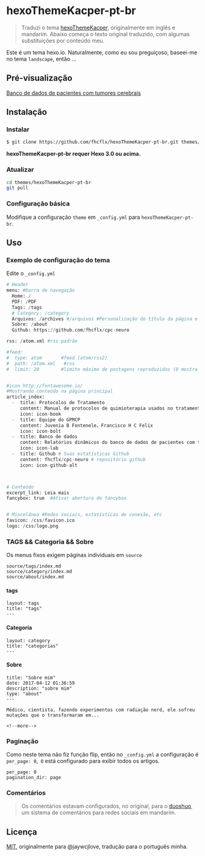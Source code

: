 # hexoThemeKacper-pt-br

> Traduzi o tema [hexoThemeKacper](https://github.com/jaywcjlove/hexoThemeKacper), originalmente em inglês e mandarim. Abaixo começa o texto original traduzido, com algumas substituições por conteúdo meu.

Este é um tema hexo.io. Naturalmente, como eu sou  preguiçoso, baseei-me no tema `landscape`, então ...

## Pré-visualização

[Banco de dados de pacientes com tumores cerebrais](https://neuro-oncologia.gitlab.io/banco/)

## Instalação

### Instalar

``` bash
$ git clone https://github.com/fhcflx/hexoThemeKacper-pt-br.git themes/hexoThemeKacper-pt-br
```

**hexoThemeKacper-pt-br requer Hexo 3.0 ou acima.**


### Atualizar

``` bash
cd themes/hexoThemeKacper-pt-br
git pull
```

### Configuração básica

Modifique a configuração `theme` em `_config.yml` para `hexoThemeKacper-pt-br`.

## Uso

### Exemplo de configuração do tema

Edite o `_config.yml`

```python
# Header
menu: #barra de navegação
  Home: /  
  PDF: /PDF
  Tags: /tags
  # Category: /category
  Arquivos: /archives #/arquivos #Personalização do título da página e da URL
  Sobre: /about
  Github: https://github.com/fhcflx/cpc-neuro

rss: /atom.xml #rss padrão

#feed:
#  type: atom       #feed (atom/rss2)
#  path: /atom.xml   #rss
#  limit: 20        #limite máximo de postagens reproduzidas (0 mostra todas)


#icon http://fontawesome.io/
#Mostrando conteúdo na página principal
article_index:
  -  title: Protocolos de Tratamento
     content: Manual de protocolos de quimioterapia usados no tratamento de pacientes com tumores cerebrais.
     icon: icon-book
  -  title: Equipe do GPMCP
     content: Juvenia B Fontenele，Francisco H C Felix
     icon: icon-bolt
  -  title: Banco de dados
     content: Relatórios dinâmicos do banco de dados de pacientes com tumores cerebrais
     icon: icon-lab
  -  title: Github # Suas estatísticas Github
     content: fhcflx/cpc-neuro # repositório github
     icon: icon-github-alt



# Conteúdo
excerpt_link: Leia mais
fancybox: true  #Ativar abertura de fancybox


# Miscelânea #Redes sociais, estatísticas de conexão, etc
favicon: /css/favicon.ico
logo: /css/logo.png
```


### TAGS && Categoria && Sobre

Os menus fixos exigem páginas individuais em `source`

```
source/tags/index.md
source/category/index.md
source/about/index.md
```


#### tags

```
layout: tags
title: "tags"
---
```


#### Categoria

```
layout: category
title: "categorias"
---
```


#### Sobre

```
title: "Sobre mim"
date: 2017-04-12 01:36:59
description: "sobre mim"
type: "about"
---

Médico, cientista, fazendo experimentos com radiação nerd, ele sofreu mutações que o transformaram em...

<!--more-->
```


### Paginação

Como neste tema não fiz função flip, então no `_config.yml` a configuração é ` per_page: 0`,` 0` está configurado para exibir todos os artigos.

```
per_page: 0
pagination_dir: page
```

### Comentários

> Os comentários estavam configurados, no original, para o [duoshuo](https://dev/duoshuo.com), um sistema de comentários para redes sociais em mandarim.

## Licença
[MIT](/MIT-LICENSE), originalmente para @jaywcjlove, tradução para o português minha.
